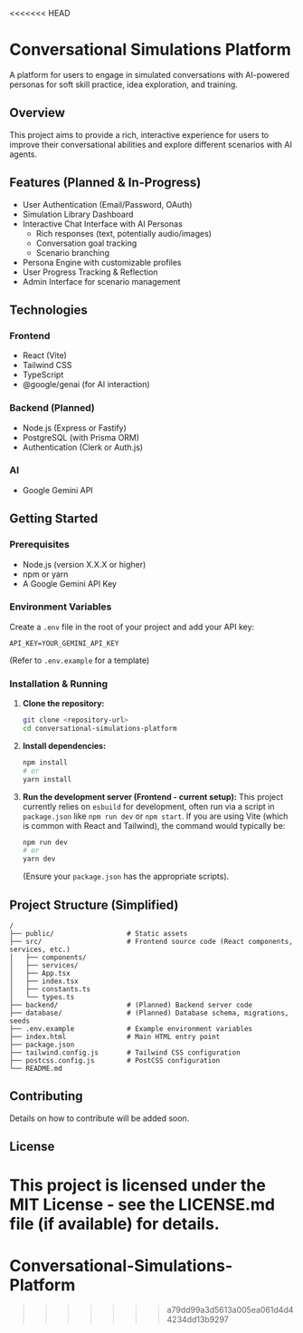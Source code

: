 <<<<<<< HEAD
# Conversational Simulations Platform

A platform for users to engage in simulated conversations with AI-powered personas for soft skill practice, idea exploration, and training.

## Overview

This project aims to provide a rich, interactive experience for users to improve their conversational abilities and explore different scenarios with AI agents.

## Features (Planned & In-Progress)

*   User Authentication (Email/Password, OAuth)
*   Simulation Library Dashboard
*   Interactive Chat Interface with AI Personas
    *   Rich responses (text, potentially audio/images)
    *   Conversation goal tracking
    *   Scenario branching
*   Persona Engine with customizable profiles
*   User Progress Tracking & Reflection
*   Admin Interface for scenario management

## Technologies

### Frontend
*   React (Vite)
*   Tailwind CSS
*   TypeScript
*   @google/genai (for AI interaction)

### Backend (Planned)
*   Node.js (Express or Fastify)
*   PostgreSQL (with Prisma ORM)
*   Authentication (Clerk or Auth.js)

### AI
*   Google Gemini API

## Getting Started

### Prerequisites

*   Node.js (version X.X.X or higher)
*   npm or yarn
*   A Google Gemini API Key

### Environment Variables

Create a `.env` file in the root of your project and add your API key:

```
API_KEY=YOUR_GEMINI_API_KEY
```
(Refer to `.env.example` for a template)

### Installation & Running

1.  **Clone the repository:**
    ```bash
    git clone <repository-url>
    cd conversational-simulations-platform
    ```
2.  **Install dependencies:**
    ```bash
    npm install
    # or
    yarn install
    ```
3.  **Run the development server (Frontend - current setup):**
    This project currently relies on `esbuild` for development, often run via a script in `package.json` like `npm run dev` or `npm start`. If you are using Vite (which is common with React and Tailwind), the command would typically be:
    ```bash
    npm run dev
    # or
    yarn dev
    ```
    (Ensure your `package.json` has the appropriate scripts).

## Project Structure (Simplified)

```
/
├── public/                  # Static assets
├── src/                     # Frontend source code (React components, services, etc.)
│   ├── components/
│   ├── services/
│   ├── App.tsx
│   ├── index.tsx
│   ├── constants.ts
│   └── types.ts
├── backend/                 # (Planned) Backend server code
├── database/                # (Planned) Database schema, migrations, seeds
├── .env.example             # Example environment variables
├── index.html               # Main HTML entry point
├── package.json
├── tailwind.config.js       # Tailwind CSS configuration
├── postcss.config.js        # PostCSS configuration
└── README.md
```

## Contributing

Details on how to contribute will be added soon.

## License

This project is licensed under the MIT License - see the LICENSE.md file (if available) for details.
=======
# Conversational-Simulations-Platform
>>>>>>> a79dd99a3d5613a005ea061d4d44234dd13b9297
